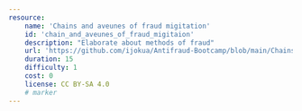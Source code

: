 ```yaml
---
resource:
    name: 'Chains and aveunes of fraud migitation'
    id: 'chain_and_aveunes_of_fraud_migitaion'   
    description: "Elaborate about methods of fraud"
    url: 'https://github.com/ijokua/Antifraud-Bootcamp/blob/main/Chains%20and%20avenues%20of%20fraud%20migation...md'
    duration: 15   
    difficulty: 1   
    cost: 0      
    license: CC BY-SA 4.0
    # marker
---
```

